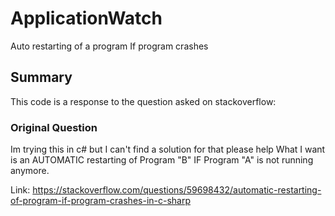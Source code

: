 # ApplicationWatch

Auto restarting of a program If program crashes

## Summary
This code is a response to the question asked on stackoverflow: 

### Original Question
Im trying this in c# but I can't find a solution for that please help What I want is an AUTOMATIC restarting of Program "B" IF Program "A" is not running anymore.

Link:
https://stackoverflow.com/questions/59698432/automatic-restarting-of-program-if-program-crashes-in-c-sharp